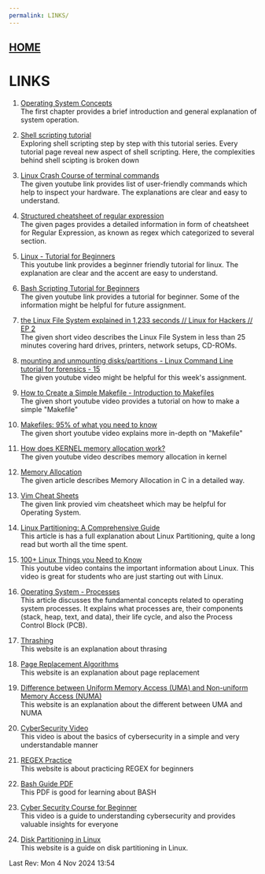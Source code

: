 ```yaml
---
permalink: LINKS/
---
```

## [HOME](../)
# LINKS

1. [Operating System Concepts](https://www.os-book.com/OS10/slide-dir/)<br>
The first chapter provides a brief introduction and general explanation of system operation.

2. [Shell scripting tutorial](https://www.shellscript.sh/)<br>
Exploring shell scripting step by step with this tutorial series. Every tutorial page reveal new aspect of shell scripting. Here, the complexities behind shell scipting is broken down

3. [Linux Crash Course of terminal commands](https://www.youtube.com/watch?v=oGyJr-iUwt8)<br>
The given youtube link provides list of user-friendly commands which help to inspect your hardware. The explanations are clear and easy to understand.

4. [Structured cheatsheet of regular expression](https://cheatography.com/davechild/cheat-sheets/regular-expressions/)<br>
The given pages provides a detailed information in form of cheatsheet for Regular Expression, as known as regex which categorized to several section.

5. [Linux - Tutorial for Beginners ](https://www.youtube.com/watch?v=BMGixkvJ-6w)<br>
This youtube link provides a beginner friendly tutorial for linux. The explanation are clear and the accent are easy to understand.

6. [Bash Scripting Tutorial for Beginners](https://www.youtube.com/watch?v=tK9Oc6AEnR4)<br>
The given youtube link provides a tutorial for beginner. Some of the information might be helpful for future assignment.

7. [the Linux File System explained in 1,233 seconds // Linux for Hackers // EP 2](https://www.youtube.com/watch?v=A3G-3hp88mo)<br>
The given short video describes the Linux File System in less than 25 minutes covering  hard drives, printers, network setups, CD-ROMs.

8. [mounting and unmounting disks/partitions - Linux Command Line tutorial for forensics - 15](https://www.youtube.com/watch?v=F-a_BBAGfkE)<br>
The given youtube video might be helpful for this week's assignment.

9. [How to Create a Simple Makefile - Introduction to Makefiles](https://www.youtube.com/watch?v=_r7i5X0rXJk)<br>
The given short youtube video provides a tutorial on how to make a simple "Makefile"

10. [Makefiles: 95% of what you need to know](https://www.youtube.com/watch?v=DtGrdB8wQ_8)<br>
The given short youtube video explains more in-depth on "Makefile"

11. [How does KERNEL memory allocation work?](https://www.youtube.com/watch?v=NC_qkXznvkg) <br>
The given youtube video describes memory allocation in kernel

12. [Memory Allocation](https://www.cs.uah.edu/~rcoleman/Common/C_Reference/MemoryAlloc.html) <br>
The given article describes Memory Allocation in C in a detailed way.

13. [Vim Cheat Sheets](https://vim.rtorr.com/) <br>
The given link provied vim cheatsheet which may be helpful for Operating System.

14. [Linux Partitioning: A Comprehensive Guide](https://harsh05.medium.com/linux-partitioning-a-comprehensive-guide-64b8618cb3f3#:~:text=Disk%20Partitioning%20is%20the%20process,partitions%20in%20the%20partition%20table.) <br>
  This article is has a full explanation about Linux Partitioning, quite a long read but worth all the time spent.

15. [100+ Linux Things you Need to Know](https://youtu.be/LKCVKw9CzFo?si=kh_yYsj057LV4vv0) <br>
 This youtube video contains the important information about Linux. This video is great for students who are just starting out with Linux.

16. [Operating System - Processes](https://www.tutorialspoint.com/operating_system/os_processes.htm)<br>
This article discusses the fundamental concepts related to operating system processes. It explains what processes are, their components (stack, heap, text, and data), their life cycle, and also the Process Control Block (PCB).

17. [Thrashing](https://www.geeksforgeeks.org/techniques-to-handle-thrashing/)<br>
This website is an explanation about thrasing

18. [Page Replacement Algorithms](https://www.geeksforgeeks.org/page-replacement-algorithms-in-operating-systems/)<br>
This website is an explanation about page replacement

19. [Difference between Uniform Memory Access (UMA) and Non-uniform Memory Access (NUMA)](https://www.geeksforgeeks.org/difference-between-uniform-memory-access-uma-and-non-uniform-memory-access-numa/)<br>
This website is an explanation about the different between UMA and NUMA

20. [CyberSecurity Video](https://youtu.be/U_P23SqJaDc?si=S1qs5ghj9-7kp2UG)<br>
This video is about the basics of cybersecurity in a simple and very understandable manner

21. [REGEX Practice](https://regexone.com/)<br>
This website is about  practicing REGEX for beginners

22. [Bash Guide PDF](https://tldp.org/LDP/abs/abs-guide.pdf)<br>
This PDF is good for learning about BASH

23. [Cyber Security Course for Beginner](https://youtu.be/U_P23SqJaDc?si=xRSWgV7YOIDSbQLT)<br>
This video is a guide to understanding cybersecurity and provides valuable insights for everyone

24. [Disk Partitioning in Linux](https://www.geeksforgeeks.org/disk-partitioning-in-linux/)<br>
This website is a guide on disk partitioning in Linux.


Last Rev: Mon 4 Nov 2024 13:54
